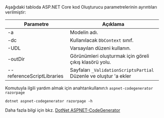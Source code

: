 <a name="codegenerator"></a>Aşağıdaki tabloda ASP.NET Core kod Oluşturucu parametrelerinin ayrıntıları verilmiştir:

| Parametre               | Açıklama|
| ----------------- | ------------ |
| -a  | Modelin adı. |
| -dc  | Kullanılacak `DbContext` sınıf. |
| -UDL | Varsayılan düzeni kullanın. |
| -outDir | Görünümleri oluşturmak için göreli çıkış klasörü yolu. |
| --referenceScriptLibraries | Sayfaları `_ValidationScriptsPartial` Düzenle ve oluştur 'a ekler |

Komutuyla ilgili yardım almak için anahtarıkullanın:`h` `aspnet-codegenerator razorpage`

```dotnetcli
dotnet aspnet-codegenerator razorpage -h
```

Daha fazla bilgi için bkz. [DotNet ASPNET-CodeGenerator](xref:fundamentals/tools/dotnet-aspnet-codegenerator) 